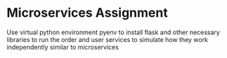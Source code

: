 # Microservices Assignment

Use virtual python environment pyenv to install flask and other necessary libraries to run the order and user services to
simulate how they work independently similar to microservices 
